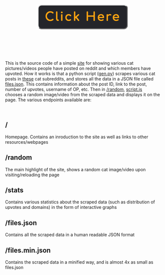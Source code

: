 <!-- <html>

<style>
    #button {
        font-size: 2.5em;
        color: #fca311;
        background-color: #24252a;
        text-align: center;
        padding: 0.4em;
        text-decoration: none;

        font-family: 'Comfortaa';
        font-weight: 700;
        letter-spacing: 0.09em;

        border-radius: 13px;
        border-width: 3px;
        border-style: solid;
        border-top-color:    rgb(229, 229, 229);
        border-left-color:   rgb(229, 229, 229);
        border-right-color:  rgb(105, 105, 105);
        border-bottom-color: rgb(105, 105, 105);
        transition: 0.5s;
    }
</style>

<center>
    <div id="button">
        Random Cat
    </div>
</center>

</html> -->


<!-- <div align="center">
    <img src="button.svg">
</div> -->


<div align='center'>
    <a href='https://msr8.github.io/cats' target='_blank'>
        <img src="assets/button.png">
    </a>
</div>

<br><br><br><br>

This is the source code of a simple [site](https://msr8.github.io/cats) for showing various cat pictures/videos people have posted on reddit and which members have upvoted. How it works is that a python script ([gen.py](https://github.com/msr8/cats/blob/main/gen.py)) scrapes various cat posts in [these](https://github.com/msr8/cats/blob/main/subreddits.md) cat subreddits, and stores all the data in a JSON file called [files.json](https://github.com/msr8/cats/blob/main/docs/files.json). This contains information about the post ID, link to the post, number of upvotes, username of OP, etc. Then in [/random](msr8.github.io/cats/random), [script.js](https://github.com/msr8/cats/blob/main/docs/random/script.json) chooses a random image/video from the scraped data and displays it on the page. The various endpoints available are:

<br>

## /
Homepage. Contains an inroduction to the site as well as links to other resources/webpages

## /random
The main highlight of the site, shows a random cat image/video upon visiting/reloading the page

## /stats
Contains various statistics about the scraped data (such as distribution of upvotes and domains) in the form of interactive graphs

## /files.json
Contains all the scraped data in a human readable JSON format

## /files.min.json
Contains the scraped data in a minified way, and is almost 4x as small as files.json